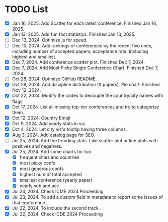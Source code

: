 # TODO List

- [x] Jan 16, 2025. Add Scatter for each latest conference. Finished Jan 16, 2025.
- [x] Jan 13, 2025. Add fun fact statistics. Finished Jan 13, 2025.
- [ ] Dec 13, 2024. Optimize js for speed. 
- [ ] Dec 10, 2024. Add rankings of conferences by the recent five ones, including number of accepted papers, acceptance rate. Including highest and smallest.  
- [x] Dec 7, 2024. Add conference scatter plot. Finished Dec 7, 2024. 
- [x] Dec 7, 2024. Add Most Picky Single Conference Chart. Finished Dec 7, 2024. 
- [ ] Oct 28, 2024. Optimize GitHub README. 
- [x] Oct 28, 2024. Add discipline distribution (# papers). Pie chart. Finished Nov 12, 2024.
- [x] Oct 22, 2024. Modify the codes to decouple the country/city names with flags
- [x] Oct 17, 2024. List all missing top-tier conferences and try to categorize them. 
- [x] Oct 12, 2024. Country Emoji
- [x] Oct 9, 2024. Add yearly stats in viz.
- [x] Oct 4, 2024. Let city viz's tooltip having three columns.
- [x] Aug 3, 2024. Add catalog page for SEO.
- [ ] Jul 25, 2024. Add the trending stats. Like scatter plot or line plots with positives and negatives. 
- [x] Jul 25, 2024. Add some charts for fun
    - [x] frequent cities and countries
    - [x] most picky confs
    - [x] most generous confs
    - [x] highest num of total accepted
    - [x] smallest conference (yearly paper)
    - [x] yearly sub and acc
- [x] Jul 24, 2024. Check ICME 2024 Proceeding
- [x] Jul 23, 2024. To add a custom field in metadata to report some issues of that conference.
- [x] Jul 22, 2024. To include the second track. 
- [x] Jul 22, 2024. Check ICDE 2024 Proceeding
